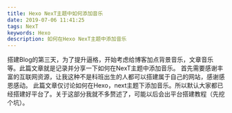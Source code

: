 ```yaml
---
title: Hexo NexT主题中如何添加音乐
date: 2019-07-06 11:41:25
tags: NexT
keywords: Hexo
description: 如何在Hexo NexT主题中添加音乐
---
```

搭建Blog的第三天，为了提升逼格，开始考虑给博客加点背景音乐，文章音乐等。此篇文章就是记录并分享一下如何在NexT主题中添加音乐。
首先需要感谢丰富的互联网资源，让我这种不是科班出生的人都可以搭建属于自己的网站，感谢感恩感动。
此篇文章仅讨论如何在Hexo，next主题下添加音乐。所以默认大家都已经搭建好平台了。关于这部分我就不多赘述了，可能以后会出平台搭建教程（先挖个坑）。
